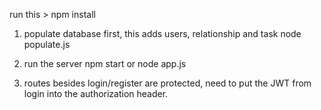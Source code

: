 run this > npm install

1. populate database first, this adds users, relationship and task
    node populate.js
2. run the server
    npm start or node app.js

3. routes besides login/register are protected, need to put the JWT from login into the authorization header.
